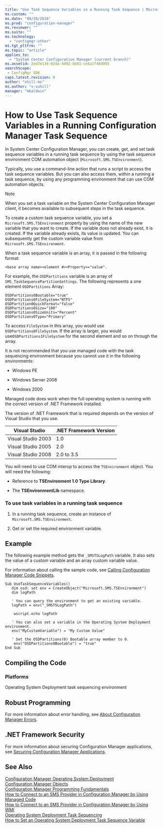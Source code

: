 ```yaml
---
title: "Use Task Sequence Variables in a Running Task Sequence | Microsoft Docs"
ms.custom: ""
ms.date: "09/20/2016"
ms.prod: "configuration-manager"
ms.reviewer: ""
ms.suite: ""
ms.technology:
  - "configmgr-other"
ms.tgt_pltfrm: ""
ms.topic: "article"
applies_to:
  - "System Center Configuration Manager (current branch)"
ms.assetid: 2ed7e134-02da-4492-bb81-ce4a1f484955searchScope: - ConfigMgr SDK
caps.latest.revision: 8
author: "shill-ms"
ms.author: "v-suhill"
manager: "mbaldwin"
---
```

# How to Use Task Sequence Variables in a Running Configuration Manager Task Sequence
In System Center Configuration Manager, you can create, get, and set task sequence variables in a running task sequence by using the task sequence environment COM automation object (`Microsoft.SMS.TSEnvironment`).  

 Typically, you use a command-line action that runs a script to access the task sequence variables. But you can also access them, within a running a task sequence, by using any programming environment that can use COM automation objects.  

> [!NOTE]
>  When you set a task variable on the System Center Configuration Manager client, it becomes available to subsequent steps in the task sequence.  

 To create a custom task sequence variable, you set a `Microsoft.SMS.TSEnvironment` property by using the name of the new variable that you want to create. If the variable does not already exist, it is created. If the variable already exists, its value is updated. You can subsequently get the custom variable value from `Microsoft.SMS.TSEnvironment`.  

 When a task sequence variable is an array, it is passed in the following format:  

```  
<base array name><element #><Property>="value".  
```  

 For example, the `OSDPartitions` variable is an array of `SMS_TaskSequencePartitionSettings`. The following represents a one element `OSDPartitions` Array:  

```  
OSDPartitions0Bootable="true"  
OSDPartitions0FileSystem="NTFS"  
OSDPartition0QuickFormat="false"  
OSDPartitions0Size="100"  
OSDPartitions0SizeUnits="Percent"  
OSDPartitions0Type="Primary"  
```  

 To access `FileSystem` in this array, you would use `OSDPartitions0FileSystem`. If the array is larger, you would use`OSDPartitions1FileSystem` for the second element and so on through the array.  

 It is not recommended that you use managed code with the task sequencing environment because you cannot use it in the following environments:  

-   Windows PE  

-   Windows Server 2008  

-   Windows 2000  

 Managed code does work when the full operating system is running with the correct version of .NET Framework installed.  

 The version of .NET Framework that is required depends on the version of Visual Studio that you use.  

|Visual Studio|.NET Framework Version|  
|-------------------|----------------------------|  
|Visual Studio 2003|1.0|  
|Visual Studio 2005|2.0|  
|Visual Studio 2008|2.0 to 3.5|  

 You will need to use COM interop to access the `TSEnvironment` object. You will need the following:  

-   Reference to **TSEnvironment 1.0 Type Library**.  

-   The **TSEnvironmentLib** namespace.  

### To use task variables in a running task sequence  

1.  In a running task sequence, create an instance of `Microsoft.SMS.TSEnvironment`.  

2.  Get or set the required environment variable.  

## Example  
 The following example method gets the `_SMSTSLogPath` variable. It also sets the value of a custom variable and an array custom variable value.  

 For information about calling the sample code, see [Calling Configuration Manager Code Snippets](../../develop/core/understand/calling-code-snippets.md).  

```vbs  
Sub UseTaskSequenceVariables()  
   dim osd: set env = CreateObject("Microsoft.SMS.TSEnvironment")  
   dim logPath  

   ' You can query the environment to get an existing variable.  
   logPath = env("_SMSTSLogPath")  

    wscript.echo logPath   

   ' You can also set a variable in the Operating System Deployment environment.  
   env("MyCustomVariable") = "My Custom Value"  

   ' Set the OSDPartitions(0) Bootable array member to 0.  
    env("OSDPartitions0Bootable") = "true"  
End Sub  
```  

## Compiling the Code  

### Platforms  
 Operating System Deployment task sequencing environment  

## Robust Programming  
 For more information about error handling, see [About Configuration Manager Errors](../../develop/core/understand/about-configuration-manager-errors.md).  

## .NET Framework Security  
 For more information about securing Configuration Manager applications, see [Securing Configuration Manager Applications](../../develop/core/understand/securing-configuration-manager-applications.md).  

## See Also  
 [Configuration Manager Operating System Deployment](../../develop/osd/operating-system-deployment.md)   
 [Configuration Manager Objects](../../develop/core/understand/configuration-manager-objects.md)   
 [Configuration Manager Programming Fundamentals](../../develop/core/understand/configuration-manager-programming-fundamentals.md)   
 [How to Connect to an SMS Provider in Configuration Manager by Using Managed Code](../../develop/core/understand/how-to-connect-to-an-sms-provider-by-using-managed-code.md)   
 [How to Connect to an SMS Provider in Configuration Manager  by Using WMI](../../develop/core/understand/how-to-connect-to-an-sms-provider-in-configuration-manager-by-using-wmi.md)   
 [Operating System Deployment Task Sequencing](../../develop/osd/operating-system-deployment-task-sequencing.md)   
 [How to Set an Operating System Deployment Task Sequence Variable](../../develop/osd/how-to-set-an-operating-system-deployment-task-sequence-variable.md)
